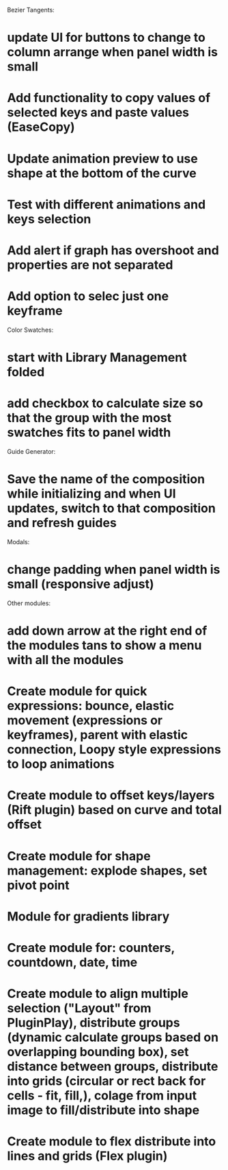 Bezier Tangents:
# update UI for buttons to change to column arrange when panel width is small
# Add functionality to copy values of selected keys and paste values (EaseCopy)
# Update animation preview to use shape at the bottom of the curve
# Test with different animations and keys selection
# Add alert if graph has overshoot and properties are not separated
# Add option to selec just one keyframe 

Color Swatches:
# start with Library Management folded
# add checkbox to calculate size so that the group with the most swatches fits to panel width

Guide Generator:
# Save the name of the composition while initializing and when UI updates, switch to that composition and refresh guides

Modals:
# change padding when panel width is small (responsive adjust)

Other modules:
# add down arrow at the right end of the modules tans to show a menu with all the modules


# Create module for quick expressions: bounce, elastic movement (expressions or keyframes), parent with elastic connection, Loopy style expressions to loop animations
# Create module to offset keys/layers (Rift plugin) based on curve and total offset
# Create module for shape management: explode shapes, set pivot point
# Module for gradients library
# Create module for: counters, countdown, date, time
# Create module to align multiple selection ("Layout" from PluginPlay), distribute groups (dynamic calculate groups based on overlapping bounding box), set distance between groups, distribute into grids (circular or rect back for cells -  fit, fill,), colage from input image to fill/distribute into shape
# Create module to flex distribute into lines and grids (Flex plugin)
